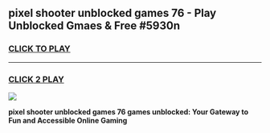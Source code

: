 
## pixel shooter unblocked games 76 - Play Unblocked Gmaes & Free #5930n
<h3>
<a href="https://premium.freeplayer.one?title=pixel_shooter_unblocked_games_76&ref=01M">CLICK TO PLAY</a></h3>
<hr>

<h3>
<a href="https://premium.freeplayer.one?title=pixel_shooter_unblocked_games_76&ref=01M">CLICK 2 PLAY</a>
  
</h3>

<a href="https://premium.freeplayer.one?title=pixel_shooter_unblocked_games_76&ref=01M"><img src="https://clearcache.store/games.png"></a>


**pixel shooter unblocked games 76 games unblocked: Your Gateway to Fun and Accessible Online Gaming**
